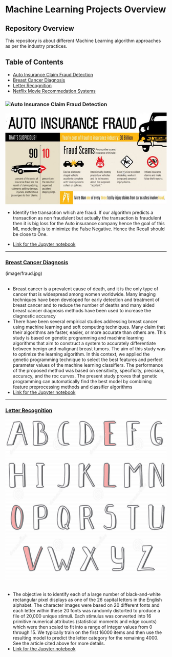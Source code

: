 # Machine Learning Projects Overview
## Repository Overview
This repository is about different Machine Learning algorithm approaches as per the industry practices.

## Table of Contents
- [Auto Insurance Claim Fraud Detection](#section1)<br>
- [Breast Cancer Diagnosis](#section2)<br>
- [Letter Recognition](#section3)<br>
- [Netflix Movie Recommedation Systems](#section4)<br>

<a id=section1></a>
### ![Auto Insurance Claim Fraud Detection](./Auto%20Insurance%20Claim%20Detection)
![](./Auto%20Insurance%20Claim%20Detection/Auto%20Insurance%20Fraud.jpg)
- Identify the transaction which are fraud. If our algorithm predicts a transaction as non fraudulent but actually the transaction is fraudulent then it is big loss for the Auto insurance company hence the goal of this ML modeling is to minimize the False Negative. Hence the Recall should be close to One.

- [Link for the Jupyter notebook](./Auto%20Insurance%20Claim%20Detection/ML%20Auto%20Insurance%20Claim%20Detection.ipynb)

___
<a id=section2></a>
### [Breast Cancer Diagnosis](./Breast%20Cancer%20Diagnosis)
(image/fraud.jpg)<br><br>
- Breast cancer is a prevalent cause of death, and it is the only type of cancer that is widespread among women worldwide. Many imaging techniques have been developed for early detection and treatment of breast cancer and to reduce the number of deaths and many aided breast cancer diagnosis methods have been used to increase the diagnostic accuracy 
- There have been several empirical studies addressing breast cancer using machine learning and soft computing techniques. Many claim that their algorithms are faster, easier, or more accurate than others are. This study is based on genetic programming and machine learning algorithms that aim to construct a system to accurately differentiate between benign and malignant breast tumors. The aim of this study was to optimize the learning algorithm. In this context, we applied the genetic programming technique to select the best features and perfect parameter values of the machine learning classifiers. The performance of the proposed method was based on sensitivity, specificity, precision, accuracy, and the roc curves. The present study proves that genetic programming can automatically find the best model by combining feature preprocessing methods and classifier algorithms
- [Link for the Jupyter notebook](./Breast%20Cancer%20Diagnosis/Breast%20Cancer%20Diagnosis.ipynb)

___
<a id=section3></a>
### [Letter Recognition](./Letter%20Recognition)
![](./Letter%20Recognition/Letter%20Recognition.png)<br><br>
- The objective is to identify each of a large number of black-and-white rectangular pixel displays as one of the 26 capital letters in the English alphabet. The character images were based on 20 different fonts and each letter within these 20 fonts was randomly distorted to produce a file of 20,000 unique stimuli. Each stimulus was converted into 16 primitive numerical attributes (statistical moments and edge counts) which were then scaled to fit into a range of integer values from 0 through 15. We typically train on the first 16000 items and then use the resulting model to predict the letter category for the remaining 4000. See the article cited above for more details.
- [Link for the Jupyter notebook](./Letter%20Recognition/Letter%20Recognization%20Term%204%20Project.ipynb)

